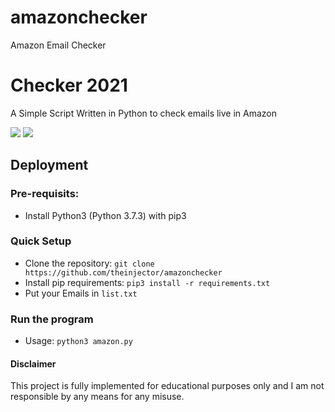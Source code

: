 # amazonchecker
Amazon Email Checker

# Checker 2021
A Simple  Script Written in Python to check emails live in Amazon

![](https://i.ibb.co/TkQL8VW/screen.png)
![](https://i.ibb.co/9ctj7G7/screen1.png)

## Deployment
### Pre-requisits:
- Install Python3 (Python 3.7.3) with pip3
### Quick Setup
- Clone the repository: `git clone https://github.com/theinjector/amazonchecker`
- Install pip requirements: `pip3 install -r requirements.txt`
- Put your Emails in `list.txt`
### Run the program
- Usage: `python3 amazon.py`
#### Disclaimer
This project is fully implemented for educational purposes only and I am not responsible by any means for any misuse.
